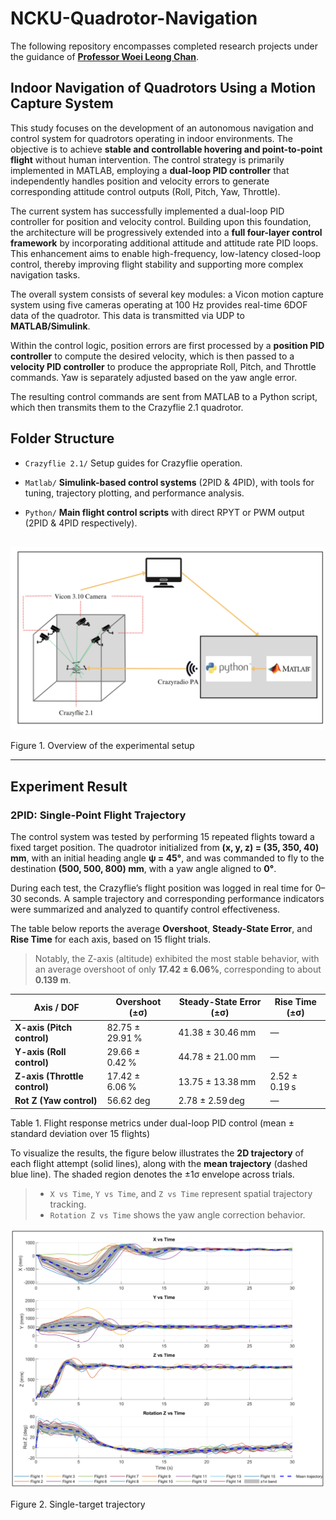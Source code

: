 # NCKU-Quadrotor-Navigation

The following repository encompasses completed research projects under the guidance of [**Professor Woei Leong Chan**](https://iaa.ncku.edu.tw/p/412-1104-29048.php?Lang=en).

## Indoor Navigation of Quadrotors Using a Motion Capture System

This study focuses on the development of an autonomous navigation and control system for quadrotors operating in indoor environments. The objective is to achieve **stable and controllable hovering and point-to-point flight** without human intervention. The control strategy is primarily implemented in MATLAB, employing a **dual-loop PID controller** that independently handles position and velocity errors to generate corresponding attitude control outputs (Roll, Pitch, Yaw, Throttle).

The current system has successfully implemented a dual-loop PID controller for position and velocity control. Building upon this foundation, the architecture will be progressively extended into a **full four-layer control framework** by incorporating additional attitude and attitude rate PID loops. This enhancement aims to enable high-frequency, low-latency closed-loop control, thereby improving flight stability and supporting more complex navigation tasks.


The overall system consists of several key modules: a Vicon motion capture system using five cameras operating at 100 Hz provides real-time 6DOF data of the quadrotor. This data is transmitted via UDP to **MATLAB/Simulink**.

Within the control logic, position errors are first processed by a **position PID controller** to compute the desired velocity, which is then passed to a **velocity PID controller** to produce the appropriate Roll, Pitch, and Throttle commands. Yaw is separately adjusted based on the yaw angle error.

The resulting control commands are sent from MATLAB to a Python script, which then transmits them to the Crazyflie 2.1 quadrotor.

##  Folder Structure

* `Crazyflie 2.1/`
  Setup guides for Crazyflie operation.

* `Matlab/`
  **Simulink-based control systems** (2PID & 4PID), with tools for tuning, trajectory plotting, and performance analysis.

* `Python/`
  **Main flight control scripts** with direct RPYT or PWM output (2PID & 4PID respectively).

  
 ## 
 
![](https://github.com/Lee-Chun-Yi/NCKU-Quadrotor-Navigation/blob/main/image/%E8%9E%A2%E5%B9%95%E6%93%B7%E5%8F%96%E7%95%AB%E9%9D%A2%202025-07-11%20204155.png)

Figure 1. Overview of the experimental setup

---

## Experiment Result

### 2PID: Single-Point Flight Trajectory

The control system was tested by performing 15 repeated flights toward a fixed target position. The quadrotor initialized from
**(x, y, z) = (35, 350, 40) mm**, with an initial heading angle **ψ = 45°**, and was commanded to fly to the destination **(500, 500, 800) mm**, with a yaw angle aligned to **0°**.

During each test, the Crazyflie’s flight position was logged in real time for 0–30 seconds. A sample trajectory and corresponding performance indicators were summarized and analyzed to quantify control effectiveness.

The table below reports the average **Overshoot**, **Steady-State Error**, and **Rise Time** for each axis, based on 15 flight trials.

> Notably, the Z-axis (altitude) exhibited the most stable behavior, with an average overshoot of only **17.42 ± 6.06%**, corresponding to about **0.139 m**.

| **Axis / DOF**                    | **Overshoot (±σ)**     | **Steady-State Error (±σ)**     | **Rise Time (±σ)**     |
| --------------------------------- | ---------------------- | ------------------------------- | ---------------------- |
| **X-axis (Pitch control)**        | 82.75 ± 29.91 %        | 41.38 ± 30.46 mm                | —                      |
| **Y-axis (Roll control)**         | 29.66 ± 0.42 %         | 44.78 ± 21.00 mm                | —                      |
| **Z-axis (Throttle control)**     | 17.42 ± 6.06 %         | 13.75 ± 13.38 mm                | 2.52 ± 0.19 s          |
| **Rot Z (Yaw control)**           | 56.62 deg              | 2.78 ± 2.59 deg                 | —                      |

Table 1. Flight response metrics under dual-loop PID control (mean ± standard deviation over 15 flights)



To visualize the results, the figure below illustrates the **2D trajectory** of each flight attempt (solid lines), along with the **mean trajectory** (dashed blue line). The shaded region denotes the ±1σ envelope across trials.

> * `X vs Time`, `Y vs Time`, and `Z vs Time` represent spatial trajectory tracking.
> * `Rotation Z vs Time` shows the yaw angle correction behavior.

![Figure 2. Single-target trajectory](https://github.com/Lee-Chun-Yi/NCKU-Quadrotor-Navigation/blob/main/image/%E8%9E%A2%E5%B9%95%E6%93%B7%E5%8F%96%E7%95%AB%E9%9D%A2%202025-07-23%20114535.png)

Figure 2. Single-target trajectory

